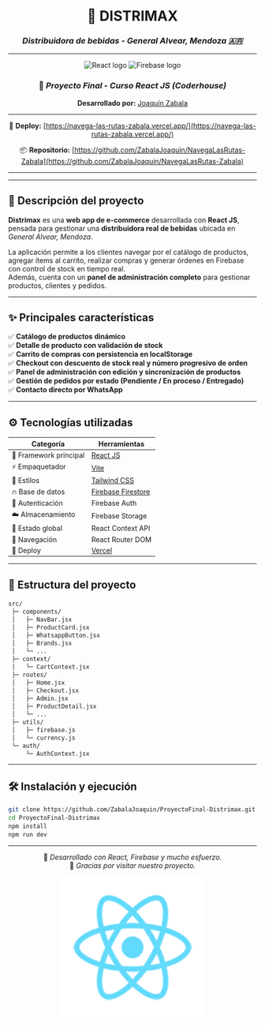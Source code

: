 <div align="center">

# 🥂 **DISTRIMAX**
### *Distribuidora de bebidas - General Alvear, Mendoza 🇦🇷*

---

<img src="https://upload.wikimedia.org/wikipedia/commons/a/a7/React-icon.svg" width="80" alt="React logo" />
<img src="https://firebase.google.com/static/images/brand-guidelines/logo-logomark.png" width="70" alt="Firebase logo" />

### 🚀 *Proyecto Final - Curso React JS (Coderhouse)*

**Desarrollado por:** [Joaquín Zabala](https://github.com/ZabalaJoaquin)  

---

🎯 **Deploy:** [https://navega-las-rutas-zabala.vercel.app/](https://navega-las-rutas-zabala.vercel.app/)

📦 **Repositorio:** [https://github.com/ZabalaJoaquin/NavegaLasRutas-Zabala](https://github.com/ZabalaJoaquin/NavegaLasRutas-Zabala)

---

</div>

---

## 🧾 **Descripción del proyecto**

**Distrimax** es una **web app de e-commerce** desarrollada con **React JS**, pensada para gestionar una **distribuidora real de bebidas** ubicada en *General Alvear, Mendoza*.  

La aplicación permite a los clientes navegar por el catálogo de productos, agregar ítems al carrito, realizar compras y generar órdenes en Firebase con control de stock en tiempo real.  
Además, cuenta con un **panel de administración completo** para gestionar productos, clientes y pedidos.

---

## ✨ **Principales características**

✅ **Catálogo de productos dinámico**  
✅ **Detalle de producto con validación de stock**  
✅ **Carrito de compras con persistencia en localStorage**  
✅ **Checkout con descuento de stock real y número progresivo de orden**  
✅ **Panel de administración con edición y sincronización de productos**  
✅ **Gestión de pedidos por estado (Pendiente / En proceso / Entregado)**  
✅ **Contacto directo por WhatsApp**  

---

## ⚙️ **Tecnologías utilizadas**

| Categoría | Herramientas |
|------------|---------------|
| 🧩 Framework principal | [React JS](https://reactjs.org/) |
| ⚡ Empaquetador | [Vite](https://vitejs.dev/) |
| 🎨 Estilos | [Tailwind CSS](https://tailwindcss.com/) |
| 🔥 Base de datos | [Firebase Firestore](https://firebase.google.com/docs/firestore) |
| 🔐 Autenticación | Firebase Auth |
| ☁️ Almacenamiento | Firebase Storage |
| 🧠 Estado global | React Context API |
| 🧭 Navegación | React Router DOM |
| 🚀 Deploy | [Vercel](https://vercel.com) |

---

## 🧱 **Estructura del proyecto**

```
src/
 ├─ components/
 │   ├─ NavBar.jsx
 │   ├─ ProductCard.jsx
 │   ├─ WhatsappButton.jsx
 │   ├─ Brands.jsx
 │   └─ ...
 ├─ context/
 │   └─ CartContext.jsx
 ├─ routes/
 │   ├─ Home.jsx
 │   ├─ Checkout.jsx
 │   ├─ Admin.jsx
 │   ├─ ProductDetail.jsx
 │   └─ ...
 ├─ utils/
 │   ├─ firebase.js
 │   └─ currency.js
 └─ auth/
     └─ AuthContext.jsx
```

---

## 🛠️ **Instalación y ejecución**

```bash
git clone https://github.com/ZabalaJoaquin/ProyectoFinal-Distrimax.git
cd ProyectoFinal-Distrimax
npm install
npm run dev
```

---

<div align="center">

🩵 *Desarrollado con React, Firebase y mucho esfuerzo.*  
🚀 *Gracias por visitar nuestro proyecto.*

![React Banner](https://raw.githubusercontent.com/github/explore/main/topics/react/react.png)

</div>

